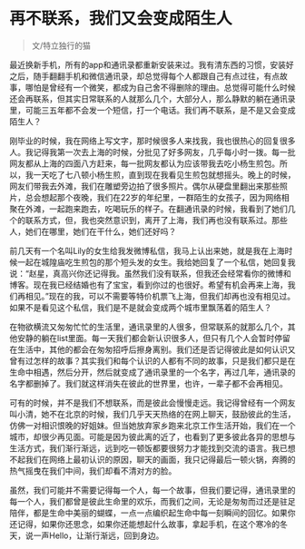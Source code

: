 # 再不联系，我们又会变成陌生人

> 文/特立独行的猫

最近换新手机，所有的app和通讯录都重新安装来过。我有清东西的习惯，安装好之后，随手翻翻手机和微信通讯录，却总觉得每个人都跟自己有点过往，有点故事，哪怕是曾经有一个微笑，都成为自己舍不得删除的理由。总觉得可能什么时候还会再联系，但其实日常联系的人就那么几个，大部分人，那么静默的躺在通讯录里，可能三五年都不会发一个短信，打一个电话。我们再不联系，是不是又会变成陌生人？

刚毕业的时候，我在网络上写文字，那时候很多人来找我，我也很热心的回复很多人。我记得我第一次去上海的时候，分批见了好多网友，几乎每小时一拨。每一批网友都从上海的四面八方赶来，每一批网友都认为应该带我去吃小杨生煎包。所以，我一天吃了七八顿小杨生煎，直到现在我看见生煎包就想摇头。晚上的时候，网友们带我去外滩，我们在雕塑旁边拍了很多照片。偶尔从硬盘里翻出来那些照片，总会想起那个夜晚，我们在22岁的年纪里，一群陌生的女孩子，因为网络相聚在外滩，一起跑来跑去，吃喝玩乐的样子。在翻通讯录的时候，我看到了她们几个的联系方式，但，我也突然意识到，离开了上海，我们再也没有联系过。那些人，她们在哪里，她们在干什么，她们还好吗？

前几天有一个名叫Lily的女生给我发微博私信，我马上认出来她，就是我在上海时候一起在城隍庙吃生煎包的那个短头发的女生。我给她回复了一个私信，她回复我说：“赵星，真高兴你还记得我。虽然我们没有联系，但我还会经常看你的微博和博客。现在我已经结婚也有了宝宝，看到你过的也很好。希望有机会再来上海，我们再相见。”现在的我，可以不需要等特价机票飞上海，但我们却再也没有相见过。如果不是看见这个私信，我们是不是就会变成两个城市里飘荡着的陌生人？

在物欲横流又匆匆忙忙的生活里，通讯录里的人很多，但常联系的就那么几个，其他安静的躺在list里面。每一天我们都会新认识很多人，但只有几个人会暂时停留在生活中，其他的都会在匆匆招呼后擦身离别。我们还是否记得彼此是如何认识又曾有过怎样的故事？其实我们和每个认识的人都有不同的故事，只是我们都只是在生命中相遇，然后分开，然后就变成了通讯录里的一个名字，再过几年，通讯录的名字都删掉了。我们就这样消失在彼此的世界里，也许，一辈子都不会再相见。

可有的时候，并不是我们不想联系，而是彼此会慢慢走远。我记得曾经有一个网友叫小清，她不在北京的时候，我们几乎天天热络的在网上聊天，鼓励彼此的生活，仿佛一对相识恨晚的好姐妹。但当她放弃家乡跑来北京工作生活开始，我们在一个城市，却很少再见面。可能是因为彼此离的近了，也看到了更多彼此各异的思想与生活方式，我们渐行渐远，远到吃一顿饭都要很努力才能找到交流的语言。我已想不起我们在网络上最初认识的原因，聊天的画面，我只记得最后一顿火锅，奔腾的热气摇曳在我们中间，我们却看不清对方的脸。

虽然，我们可能并不需要记得每一个人，每一个故事，但我们要记得，通讯录里的每一个人，我们都曾是彼此生命里的欢乐，而我们之间，无论是匆匆而过还是驻足陪伴，都是生命中美丽的蝴蝶，一点一点编织起生命中每一刻瞬间的回忆。如果你还记得，如果你还思念，如果你还能想起什么故事，拿起手机，在这个寒冷的冬天，说一声Hello，让渐行渐远，回到身边。



